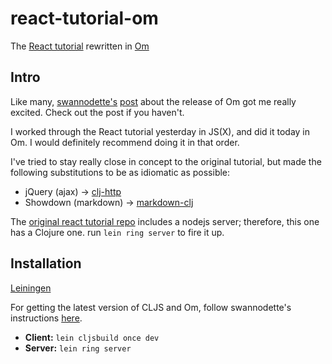 react-tutorial-om
=================

The [React tutorial](http://facebook.github.io/react/docs/tutorial.html) rewritten in [Om](https://github.com/swannodette/om)

## Intro

Like many, [swannodette's](https://github.com/swannodette) [post](http://swannodette.github.io/2013/12/17/the-future-of-javascript-mvcs/) about the release of Om got me really excited. Check out the post if you haven't. 

I worked through the React tutorial yesterday in JS(X), and did it today in Om. I would definitely recommend doing it in that order.

I've tried to stay really close in concept to the original tutorial, but made the following substitutions to be as idiomatic as possible:

+ jQuery (ajax) -> [clj-http](https://github.com/r0man/cljs-http)
+ Showdown (markdown) -> [markdown-clj](https://github.com/yogthos/markdown-clj)

The [original react tutorial repo](https://github.com/petehunt/react-tutorial) includes a nodejs server; therefore, this one has a Clojure one. run `lein ring server` to fire it up.

## Installation

[Leiningen](https://github.com/technomancy/leiningen)

For getting the latest version of CLJS and Om, follow swannodette's instructions [here](https://github.com/swannodette/todomvc/tree/gh-pages/labs/architecture-examples/om).

+ **Client:** `lein cljsbuild once dev`
+ **Server:** `lein ring server`

